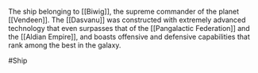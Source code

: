 The ship belonging to <span class="people">[[Biwig]]</span>, the supreme commander of the planet <span class="political-bodies-places">[[Vendeen]]</span>.
The <span class="miscellaneous">[[Dasvanu]]</span> was constructed with extremely advanced technology that even surpasses that of the <span class="political-bodies-places">[[Pangalactic Federation]]</span> and the <span class="political-bodies-places">[[Aldian Empire]]</span>, and boasts offensive and defensive capabilities that rank among the best in the galaxy.

#Ship